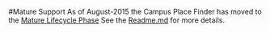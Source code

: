 #Mature Support
As of August-2015 the Campus Place Finder has moved to the [Mature Lifecycle Phase](http://links.esri.com/Support/ProductLifeCycle) 
See the [Readme.md](https://github.com/Esri/campus-place-finder/blob/master/README.md) for more details.
